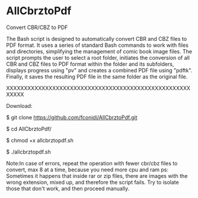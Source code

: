 # AllCbrztoPdf
Convert CBR/CBZ to PDF

The Bash script is designed to automatically convert CBR and CBZ files to PDF format. It uses a series of standard Bash commands to work with files and directories, simplifying the management of comic book image files. The script prompts the user to select a root folder, initiates the conversion of all CBR and CBZ files to PDF format within the folder and its subfolders, displays progress using "pv" and creates a combined PDF file using "pdftk". Finally, it saves the resulting PDF file in the same folder as the original file.

XXXXXXXXXXXXXXXXXXXXXXXXXXXXXXXXXXXXXXXXXXXXXXXXXXXXXXXXX

Download:

$ git clone https://github.com/fconidi/AllCbrztoPdf.git

$ cd AllCbrztoPdf/

$ chmod +x allcbrztopdf.sh

$ ./allcbrztopdf.sh


Note:In case of errors, repeat the operation with fewer cbr/cbz files to convert, max 8 at a time, because you need more cpu and ram
ps: Sometimes it happens that inside rar or zip files, there are images with the wrong extension, mixed up, and therefore the script fails. Try to isolate those that don't work, and then proceed manually.
